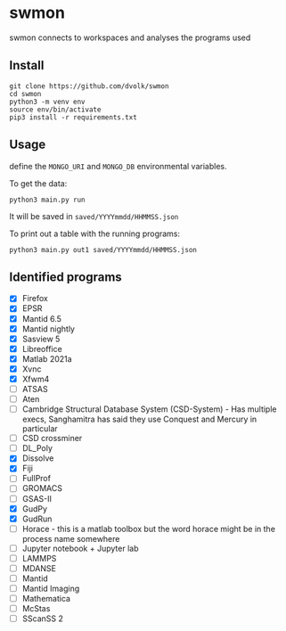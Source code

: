 # swmon

swmon connects to workspaces and analyses the programs used

## Install

```
git clone https://github.com/dvolk/swmon
cd swmon
python3 -m venv env
source env/bin/activate
pip3 install -r requirements.txt
```

## Usage

define the `MONGO_URI` and `MONGO_DB` environmental variables.

To get the data:

```
python3 main.py run
```

It will be saved in `saved/YYYYmmdd/HHMMSS.json`

To print out a table with the running programs:

```
python3 main.py out1 saved/YYYYmmdd/HHMMSS.json
```

## Identified programs

- [x] Firefox
- [x] EPSR
- [x] Mantid 6.5
- [x] Mantid nightly
- [x] Sasview 5
- [x] Libreoffice
- [x] Matlab 2021a
- [x] Xvnc
- [x] Xfwm4
- [ ] ATSAS
- [ ] Aten
- [ ] Cambridge Structural Database System (CSD-System) - Has multiple execs, Sanghamitra has said they use Conquest and Mercury in particular
- [ ] CSD crossminer
- [ ] DL_Poly
- [x] Dissolve
- [x] Fiji
- [ ] FullProf
- [ ] GROMACS
- [ ] GSAS-II
- [x] GudPy
- [x] GudRun
- [ ] Horace - this is a matlab toolbox but the word horace might be in the process name somewhere
- [ ] Jupyter notebook + Jupyter lab
- [ ] LAMMPS
- [ ] MDANSE
- [ ] Mantid
- [ ] Mantid Imaging
- [ ] Mathematica
- [ ] McStas
- [ ] SScanSS 2
